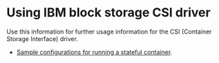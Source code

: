 # Using IBM block storage CSI driver

Use this information for further usage information for the CSI \(Container Storage Interface\) driver.

-   [Sample configurations for running a stateful container](csi_ug_using_sample.md).


